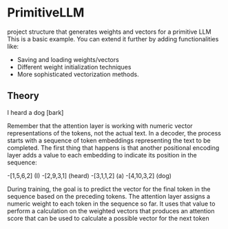 # PrimitiveLLM
project structure that generates weights and vectors for a primitive LLM
This is a basic example. You can extend it further by adding functionalities like:

- Saving and loading weights/vectors
- Different weight initialization techniques 
- More sophisticated vectorization methods.

## Theory
I heard a dog [bark]

Remember that the attention layer is working with numeric vector representations of the tokens, not the actual text. In a decoder, the process starts with a sequence of token embeddings representing the text to be completed. The first thing that happens is that another positional encoding layer adds a value to each embedding to indicate its position in the sequence:

-[1,5,6,2] (I)
-[2,9,3,1] (heard)
-[3,1,1,2] (a)
-[4,10,3,2] (dog)

During training, the goal is to predict the vector for the final token in the sequence based on the preceding tokens. The attention layer assigns a numeric weight to each token in the sequence so far. It uses that value to perform a calculation on the weighted vectors that produces an attention score that can be used to calculate a possible vector for the next token

